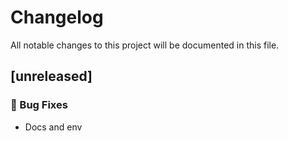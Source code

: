 # Changelog

All notable changes to this project will be documented in this file.

## [unreleased]

### 🐛 Bug Fixes

- Docs and env

<!-- generated by git-cliff -->
